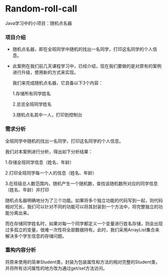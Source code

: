 # Random-roll-call
Java学习中的小项目：随机点名器

### 项目介绍

- 随机点名器，即在全班同学中随机的找出一名同学，打印这名同学的个人信息。

- 此案例在我们前几天课程学习中，已经介绍，现在我们要做的是对原有的案例进行升级，使用新的方式来实现。

  我们来完成随机点名器，它具备以下3个内容：

  1.存储所有同学姓名

  2.总览全班同学姓名

  3.随机点名其中一人，打印到控制台

### 需求分析

全班同学中随机的找出一名同学，打印这名同学的个人信息。

我们对本案例进行分析，得出如下分析结果：

1.存储全班同学信息（姓名、年龄）

2.打印全班同学每一个人的信息（姓名、年龄）

3.在班级总人数范围内，随机产生一个随机数，查找该随机数所对应的同学信息（姓名、年龄）并打印

随机点名器明确地分为了三个功能。如果将多个独立功能的代码写到一起，则代码相对冗长，我们可以针对不同的功能可以将其封装到一个方法中，将完整独立的功能分离出来。

而在存储同学姓名时，如果对每一个同学都定义一个变量进行姓名存储，则会出现过多孤立的变量，很难一次性将全部数据持有。此时，我们采用ArrayList集合来解决多个学生信息的存储问题。

### 重构内容分析

将原来使用的简单Student类，封装为包装属性和方法的相对完整的Student类，并将所有访问属性的地方改为通过get/set方法访问。